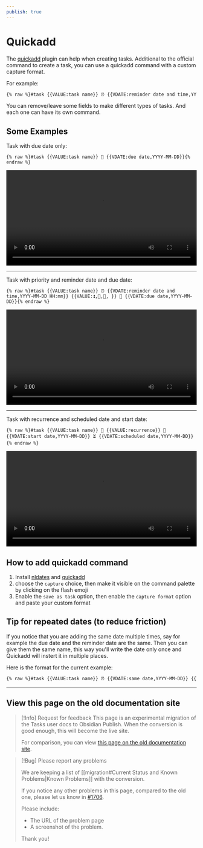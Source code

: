 ```yaml
---
publish: true
---
```


# Quickadd

The [quickadd](https://github.com/chhoumann/quickadd) plugin can help when creating tasks.
Additional to the official command to create a task, you can use a quickadd command with a custom capture format.

For example:

```markdown
{% raw %}#task {{VALUE:task name}} ⏰ {{VDATE:reminder date and time,YYYY-MM-DD HH:mm}} {{VALUE:⏫,🔼,🔽, }} 🔁 {{VALUE:recurrence}} 🛫 {{VDATE:start date,YYYY-MM-DD}} ⏳ {{VDATE:scheduled date,YYYY-MM-DD}} 📅 {{VDATE:due date,YYYY-MM-DD}}{% endraw %}
```

You can remove/leave some fields to make different types of tasks. And each one can have its own command.

## Some Examples

Task with due date only:

`{% raw %}#task {{VALUE:task name}} 📅 {{VDATE:due date,YYYY-MM-DD}}{% endraw %}`

<video controls width="100%">
    <source src="https://user-images.githubusercontent.com/38974541/143467768-cf183171-296c-4229-81ca-a8f820b7a66e.mov" />
</video>

---

Task with priority and reminder date and due date:

`{% raw %}#task {{VALUE:task name}} ⏰ {{VDATE:reminder date and time,YYYY-MM-DD HH:mm}} {{VALUE:⏫,🔼,🔽, }} 📅 {{VDATE:due date,YYYY-MM-DD}}{% endraw %}`

<video controls width="100%">
    <source src="https://user-images.githubusercontent.com/38974541/143468599-ae598f7d-cc84-4fc9-8293-eae72cf81f8a.mov" />
</video>

---

Task with recurrence and scheduled date and start date:

`{% raw %}#task {{VALUE:task name}} 🔁 {{VALUE:recurrence}} 🛫 {{VDATE:start date,YYYY-MM-DD}} ⏳ {{VDATE:scheduled date,YYYY-MM-DD}}{% endraw %}`

<video controls width="100%">
    <source src="https://user-images.githubusercontent.com/38974541/143468440-c83b5f91-c923-4f30-9c52-7c69e64978c9.mov" />
</video>

## How to add quickadd command

1. Install [nldates](https://github.com/argenos/nldates-obsidian) and [quickadd](https://github.com/chhoumann/quickadd)
2. choose the `capture` choice, then make it visible on the command palette by clicking on the flash emoji
3. Enable the `save as task` option, then enable the `capture format` option and paste your custom format

## Tip for repeated dates (to reduce friction)

If you notice that you are adding the same date multiple times, say for example the due date and the reminder date are the same.
Then you can give them the same name, this way you'll write the date only once and Quickadd will instert it in multiple places.

Here is the format for the current example:

```markdown
{% raw %}#task {{VALUE:task name}} ⏰ {{VDATE:same date,YYYY-MM-DD}} {{VDATE:time,HH:mm}} 📅 {{VDATE:same date,YYYY-MM-DD}}{% endraw %}
```

---

## View this page on the old documentation site

> [!Info] Request for feedback
> This page is an experimental migration of the Tasks user docs to Obsidian Publish. When the conversion is good enough, this will become the live site.
>
> For comparison, you can view [this page on the old documentation site](https://obsidian-tasks-group.github.io/obsidian-tasks/advanced/quickadd/).

> [!Bug] Please report any problems
>
> We are keeping a list of [[migration#Current Status and Known Problems|Known Problems]] with the conversion.
>
> If you notice any other problems in this page, compared to the old one, please let us know in [#1706](https://github.com/obsidian-tasks-group/obsidian-tasks/issues/1706#issuecomment-1454284835).
>
> Please include:
>
> - The URL of the problem page
> - A screenshot of the problem.
>
> Thank you!
